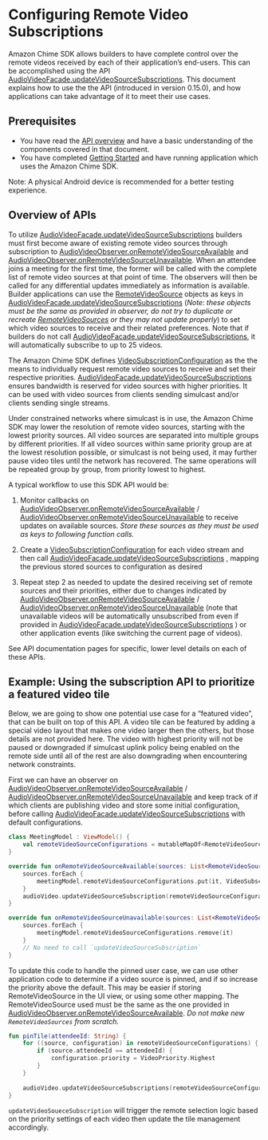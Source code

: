 # Configuring Remote Video Subscriptions

Amazon Chime SDK allows builders to have complete control over the remote videos received by each of their application’s end-users. This can be accomplished using the API [AudioVideoFacade.updateVideoSourceSubscriptions](https://aws.github.io/amazon-chime-sdk-android/amazon-chime-sdk/com.amazonaws.services.chime.sdk.meetings.audiovideo/-default-audio-video-facade/update-video-source-subscriptions.html). This document explains how to use the the API (introduced in version 0.15.0), and how applications can take advantage of it to meet their use cases.

## Prerequisites

* You have read the [API overview](https://github.com/aws/amazon-chime-sdk-android/blob/master/guides/api_overview.md) and have a basic understanding of the components covered in that document.
* You have completed [Getting Started](https://github.com/aws/amazon-chime-sdk-android/blob/master/guides/getting_started.md) and have running application which uses the Amazon Chime SDK.

Note: A physical Android device is recommended for a better testing experience.

## Overview of APIs

To utilize [AudioVideoFacade.updateVideoSourceSubscriptions](https://aws.github.io/amazon-chime-sdk-android/amazon-chime-sdk/com.amazonaws.services.chime.sdk.meetings.audiovideo/-default-audio-video-facade/update-video-source-subscriptions.html) builders must first become aware of existing remote video sources through subscription to [AudioVideoObserver.onRemoteVideoSourceAvailable](https://aws.github.io/amazon-chime-sdk-android/amazon-chime-sdk/com.amazonaws.services.chime.sdk.meetings.audiovideo/-audio-video-observer/on-remote-video-source-available.html) and [AudioVideoObserver.onRemoteVideoSourceUnavailable](https://aws.github.io/amazon-chime-sdk-android/amazon-chime-sdk/com.amazonaws.services.chime.sdk.meetings.audiovideo/-audio-video-observer/on-remote-video-source-unavailable.html). 
When an attendee joins a meeting for the first time, the former will be called with the complete list of remote video sources at that point of time. The observers will then be called for any differential updates immediately as information is available. 
Builder applications can use the [RemoteVideoSource](https://aws.github.io/amazon-chime-sdk-android/amazon-chime-sdk/com.amazonaws.services.chime.sdk.meetings.audiovideo.video/-remote-video-source/index.html) objects as keys in [AudioVideoFacade.updateVideoSourceSubscriptions](https://aws.github.io/amazon-chime-sdk-android/amazon-chime-sdk/com.amazonaws.services.chime.sdk.meetings.audiovideo/-default-audio-video-facade/update-video-source-subscriptions.html) 
(*Note: these objects must be the same as provided in observer, do not try to duplicate or recreate* *[RemoteVideoSources](https://aws.github.io/amazon-chime-sdk-android/amazon-chime-sdk/com.amazonaws.services.chime.sdk.meetings.audiovideo.video/-remote-video-source/index.html)* *or they may not update properly*) to set which video sources to receive and their related preferences. 
Note that if builders do not call [AudioVideoFacade.updateVideoSourceSubscriptions](https://aws.github.io/amazon-chime-sdk-android/amazon-chime-sdk/com.amazonaws.services.chime.sdk.meetings.audiovideo/-default-audio-video-facade/update-video-source-subscriptions.html), it will automatically subscribe to up to 25 videos.

The Amazon Chime SDK defines [VideoSubscriptionConfiguration](https://aws.github.io/amazon-chime-sdk-android/amazon-chime-sdk/com.amazonaws.services.chime.sdk.meetings.audiovideo.video/-video-subscription-configuration/index.html) as the the means to individually request remote video sources to receive and set their respective priorities. [AudioVideoFacade.updateVideoSourceSubscriptions](https://aws.github.io/amazon-chime-sdk-android/amazon-chime-sdk/com.amazonaws.services.chime.sdk.meetings.audiovideo/-default-audio-video-facade/update-video-source-subscriptions.html) ensures bandwidth is reserved for video sources with higher priorities. It can be used with video sources from clients sending simulcast and/or clients sending single streams.

Under constrained networks where simulcast is in use, the Amazon Chime SDK may lower the resolution of remote video sources, starting with the lowest priority sources. All video sources are separated into multiple groups by different priorities. If all video sources within same priority group are at the lowest resolution possible, or simulcast is not being used, it may further pause video tiles until the network has recovered. The same operations will be repeated group by group, from priority lowest to highest.

A typical workflow to use this SDK API would be:

1. Monitor callbacks on [AudioVideoObserver.onRemoteVideoSourceAvailable](https://aws.github.io/amazon-chime-sdk-android/amazon-chime-sdk/com.amazonaws.services.chime.sdk.meetings.audiovideo/-audio-video-observer/on-remote-video-source-available.html) / [AudioVideoObserver.onRemoteVideoSourceUnavailable](https://aws.github.io/amazon-chime-sdk-android/amazon-chime-sdk/com.amazonaws.services.chime.sdk.meetings.audiovideo/-audio-video-observer/on-remote-video-source-unavailable.html) to receive updates on available sources. *Store these sources as they must be used as keys to following function calls.*
2. Create a [VideoSubscriptionConfiguration](https://aws.github.io/amazon-chime-sdk-android/amazon-chime-sdk/com.amazonaws.services.chime.sdk.meetings.audiovideo.video/-video-subscription-configuration/index.html) for each video stream and then call [AudioVideoFacade.updateVideoSourceSubscriptions](https://aws.github.io/amazon-chime-sdk-android/amazon-chime-sdk/com.amazonaws.services.chime.sdk.meetings.audiovideo/-default-audio-video-facade/update-video-source-subscriptions.html) , mapping the previous stored sources to configuration as desired
    
3. Repeat step 2 as needed to update the desired receiving set of remote sources and their priorities, either due to changes indicated by [AudioVideoObserver.onRemoteVideoSourceAvailable](https://aws.github.io/amazon-chime-sdk-android/amazon-chime-sdk/com.amazonaws.services.chime.sdk.meetings.audiovideo/-audio-video-observer/on-remote-video-source-available.html) / [AudioVideoObserver.onRemoteVideoSourceUnavailable](https://aws.github.io/amazon-chime-sdk-android/amazon-chime-sdk/com.amazonaws.services.chime.sdk.meetings.audiovideo/-audio-video-observer/on-remote-video-source-unavailable.html) (note that unavailable videos will be automatically unsubscribed from even if provided in [AudioVideoFacade.updateVideoSourceSubscriptions](https://aws.github.io/amazon-chime-sdk-android/amazon-chime-sdk/com.amazonaws.services.chime.sdk.meetings.audiovideo/-default-audio-video-facade/update-video-source-subscriptions.html) ) or other application events (like switching the current page of videos).

See API documentation pages for specific, lower level details on each of these APIs.

## Example: Using the subscription API to prioritize a featured video tile

Below, we are going to show one potential use case for a “featured video”, that can be built on top of this API. A video tile can be featured by adding a special video layout that makes one video larger then the others, but those details are not provided here. The video with highest priority will not be paused or downgraded if simulcast uplink policy being enabled on the remote side until all of the rest are also downgrading when encountering network constraints.

First we can have an observer on [AudioVideoObserver.onRemoteVideoSourceAvailable](https://aws.github.io/amazon-chime-sdk-android/amazon-chime-sdk/com.amazonaws.services.chime.sdk.meetings.audiovideo/-audio-video-observer/on-remote-video-source-available.html) / [AudioVideoObserver.onRemoteVideoSourceUnavailable](https://aws.github.io/amazon-chime-sdk-android/amazon-chime-sdk/com.amazonaws.services.chime.sdk.meetings.audiovideo/-audio-video-observer/on-remote-video-source-unavailable.html) and keep track of if which clients are publishing video and store some initial configuration, before calling [AudioVideoFacade.updateVideoSourceSubscriptions](https://aws.github.io/amazon-chime-sdk-android/amazon-chime-sdk/com.amazonaws.services.chime.sdk.meetings.audiovideo/-default-audio-video-facade/update-video-source-subscriptions.html) with default configurations.


```kotlin
class MeetingModel : ViewModel() {
    val remoteVideoSourceConfigurations = mutableMapOf<RemoteVideoSource, VideoSubscriptionConfiguration>()
}

override fun onRemoteVideoSourceAvailable(sources: List<RemoteVideoSource>) {
    sources.forEach { 
        meetingModel.remoteVideoSourceConfigurations.put(it, VideoSubscriptionConfiguration(VideoPriority.Medium, VideoResolution.High)) 
    }
    audioVideo.updateVideoSourceSubscription(remoteVideoSourceConfigurations, emptyArray());
}

override fun onRemoteVideoSourceUnavailable(sources: List<RemoteVideoSource>) {
    sources.forEach { 
        meetingModel.remoteVideoSourceConfigurations.remove(it)
    }
    // No need to call `updateVideoSourceSubscription`
}

```

To update this code to handle the pinned user case, we can use other application code to determine if a video source is pinned, and if so increase the priority above the default. This may be easier if storing RemoteVideoSource in the UI view, or using some other mapping. The RemoteVideoSource used must be the same as the one provided in [AudioVideoObserver.onRemoteVideoSourceAvailable](https://aws.github.io/amazon-chime-sdk-android/amazon-chime-sdk/com.amazonaws.services.chime.sdk.meetings.audiovideo/-audio-video-observer/on-remote-video-source-available.html). *Do not make new `RemoteVideoSources` from scratch.* 

```kotlin
fun pinTile(attendeeId: String) {
    for ((source, configuration) in remoteVideoSourceConfigurations) {
        if (source.attendeeId == attendeeId) {
            configuration.priority = VideoPriority.Highest
        }
    }
 
    audioVideo.updateVideoSourceSubscriptions(remoteVideoSourceConfigurations, emptyArray())
}

```

`updateVideoSoueceSubscription` will trigger the remote selection logic based on the priority settings of each video then update the tile management accordingly.
